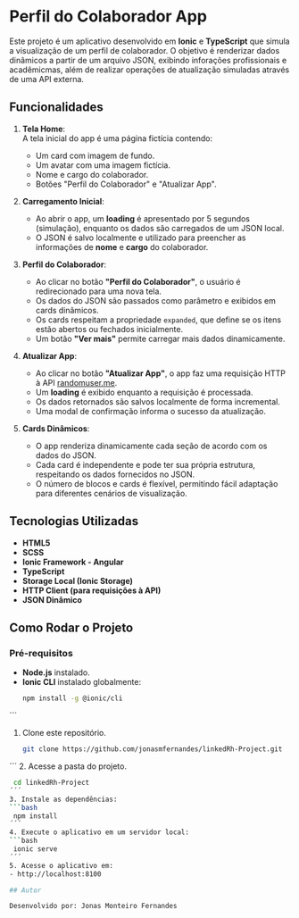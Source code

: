 # Perfil do Colaborador App

Este projeto é um aplicativo desenvolvido em **Ionic** e **TypeScript** que simula a visualização de um perfil de colaborador. O objetivo é renderizar dados dinâmicos a partir de um arquivo JSON, exibindo inforações profissionais e acadêmicmas, além de realizar operações de atualização simuladas através de uma API externa.

## Funcionalidades

1. **Tela Home**:  
   A tela inicial do app é uma página fictícia contendo:
   - Um card com imagem de fundo.
   - Um avatar com uma imagem fictícia.
   - Nome e cargo do colaborador.
   - Botões "Perfil do Colaborador" e "Atualizar App".

2. **Carregamento Inicial**:
   - Ao abrir o app, um **loading** é apresentado por 5 segundos (simulação), enquanto os dados são carregados de um JSON local.
   - O JSON é salvo localmente e utilizado para preencher as informações de **nome** e **cargo** do colaborador.

3. **Perfil do Colaborador**:
   - Ao clicar no botão **"Perfil do Colaborador"**, o usuário é redirecionado para uma nova tela.
   - Os dados do JSON são passados como parâmetro e exibidos em cards dinâmicos.
   - Os cards respeitam a propriedade `expanded`, que define se os itens estão abertos ou fechados inicialmente.
   - Um botão **"Ver mais"** permite carregar mais dados dinamicamente.

4. **Atualizar App**:
   - Ao clicar no botão **"Atualizar App"**, o app faz uma requisição HTTP à API [randomuser.me](https://randomuser.me/api/).
   - Um **loading** é exibido enquanto a requisição é processada.
   - Os dados retornados são salvos localmente de forma incremental.
   - Uma modal de confirmação informa o sucesso da atualização.

5. **Cards Dinâmicos**:
   - O app renderiza dinamicamente cada seção de acordo com os dados do JSON.
   - Cada card é independente e pode ter sua própria estrutura, respeitando os dados fornecidos no JSON.
   - O número de blocos e cards é flexível, permitindo fácil adaptação para diferentes cenários de visualização.

## Tecnologias Utilizadas
- **HTML5**
- **SCSS**
- **Ionic Framework - Angular**
- **TypeScript**
- **Storage Local (Ionic Storage)**
- **HTTP Client (para requisições à API)**
- **JSON Dinâmico**

## Como Rodar o Projeto

### Pré-requisitos
- **Node.js** instalado.
- **Ionic CLI** instalado globalmente:  
  ```bash
  npm install -g @ionic/cli
´´´
1. Clone este repositório.
   ```bash
   git clone https://github.com/jonasmfernandes/linkedRh-Project.git
´´´
2. Acesse a pasta do projeto. 
  ```bash
   cd linkedRh-Project
´´´
3. Instale as dependências:
  ```bash
   npm install
´´´
4. Execute o aplicativo em um servidor local:
  ```bash
   ionic serve
´´´
5. Acesse o aplicativo em:
- http://localhost:8100

## Autor 

Desenvolvido por: Jonas Monteiro Fernandes